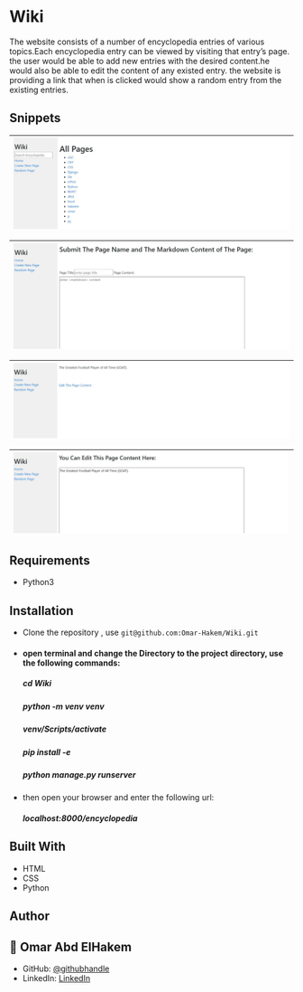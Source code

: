 # Wiki
The website consists of a number of encyclopedia entries of various topics.Each encyclopedia entry can be viewed by visiting that entry’s page.
the user would be able to add new entries with the desired content.he would also be able to edit the content of any existed entry.
the website is providing a link that when is clicked would show a random entry from the existing entries.

## Snippets
| ![screenshot](./Images/1.JPG)|
| :------------: |

| ![screenshot](./Images/2.JPG)|
| :------------: |

| ![screenshot](./Images/3.JPG)|
| :------------: |

| ![screenshot](./Images/4.JPG)|
| :------------: |

## Requirements
- Python3

## Installation
- Clone the repository , use  `git@github.com:Omar-Hakem/Wiki.git` 
- #### open terminal and change the Directory to the project directory, use the following commands:
  ##### cd Wiki
  ##### python -m venv venv
  ##### venv/Scripts/activate
  ##### pip install -e 
  ##### python manage.py runserver
- then open your browser and enter the following url:
  ##### localhost:8000/encyclopedia

## Built With
- HTML
- CSS
- Python

## Author

## 👤 Omar Abd ElHakem
- GitHub: [@githubhandle](https://github.com/Omar-Hakem)
- LinkedIn: [LinkedIn](https://www.linkedin.com/in/omar-abd-elhakem-abd-elfattah94/)
